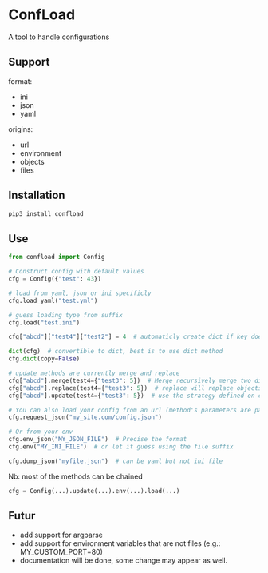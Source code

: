 # ConfLoad

A tool to handle configurations

## Support

format:

* ini
* json
* yaml

origins:

* url
* environment
* objects
* files



## Installation

```bash
pip3 install confload
```



## Use

```python
from confload import Config

# Construct config with default values
cfg = Config({"test": 43})

# load from yaml, json or ini specificly
cfg.load_yaml("test.yml")

# guess loading type from suffix
cfg.load("test.ini")

cfg["abcd"]["test4"]["test2"] = 4  # automaticly create dict if key does not exists

dict(cfg)  # convertible to dict, best is to use dict method
cfg.dict(copy=False)

# update methods are currently merge and replace
cfg["abcd"].merge(test4={"test3": 5})  # Merge recursively merge two dicts objects
cfg["abcd"].replace(test4={"test3": 5})  # replace will replace objects as dict's update builtins method
cfg["abcd"].update(test4={"test3": 5})  # use the strategy defined on cfg build

# You can also load your config from an url (method's parameters are passed to requests.get method)
cfg.request_json("my_site.com/config.json")

# Or from your env
cfg.env_json("MY_JSON_FILE")  # Precise the format
cfg.env("MY_INI_FILE")  # or let it guess using the file suffix

cfg.dump_json("myfile.json")  # can be yaml but not ini file
```

Nb: most of the methods can be chained

```python
cfg = Config(...).update(...).env(...).load(...)
```



## Futur

* add support for argparse
* add support for environment variables that are not files (e.g.: MY_CUSTOM_PORT=80)
* documentation will be done, some change may appear as well.